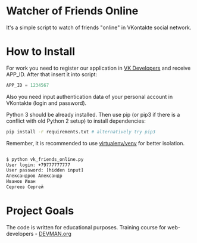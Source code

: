 # Watcher of Friends Online

It's a simple script to watch of friends "online" in VKontakte social network.

# How to Install

For work you need to register our application in [VK Developers](https://vk.com/dev) and receive APP_ID. After that insert it into script:

```python
APP_ID = 1234567
```

Also you need input authentication data of your personal account in VKontakte (login and password).

Python 3 should be already installed. Then use pip (or pip3 if there is a conflict with old Python 2 setup) to install dependencies:

```bash
pip install -r requirements.txt # alternatively try pip3
```

Remember, it is recommended to use [virtualenv/venv](https://devman.org/encyclopedia/pip/pip_virtualenv/) for better isolation.

```bash

$ python vk_friends_online.py
User login: +79777777777
User password: [hidden input]
Александров Александр
Иванов Иван
Сергеев Сергей

```

# Project Goals

The code is written for educational purposes. Training course for web-developers - [DEVMAN.org](https://devman.org)
